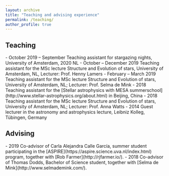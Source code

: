 ```yaml
---
layout: archive
title: "Teaching and advising experience"
permalink: /teaching/
author_profile: true
---
```



<h2>Teaching</h2>
- October 2019 – September Teaching assistant for stargazing nights, University of Amsterdam,
2020 NL
- October – December 2019 Teaching assistant for the MSc lecture Structure and Evolution of
stars, University of Amsterdam, NL, Lecturer: Prof. Henny Lamers
- February – March 2019 Teaching assistant for the MSc lecture Structure and Evolution of
stars, University of Amsterdam, NL; Lecturer: Prof. Selma de Mink
- 2018 Teaching assistant for the [Stellar astrophysics with MESA summerschool](http://www.stellar-astrophysics.org/about.html) in Beijing, China
- 2018 Teaching assistant for the MSc lecture Structure and Evolution of
stars, University of Amsterdam, NL; Lecturer: Prof. Anna Watts
- 2014 Guest lecturer in the astronomy and astrophysics lecture, Leibniz
Kolleg, Tübingen, Germany

<h2>Advising</h2>
- 2019 Co-advisor of Carla Alejandra Calle García, summer student participating in the [ASPIRE](https://aspire.science.uva.nl/index.html) program, together with [Rob Farmer](http://rjfarmer.io/).
- 2018 Co-advisor of Thomas Dodds, Bachelor of Science student, together with [Selma de Mink](http://www.selmademink.com/).